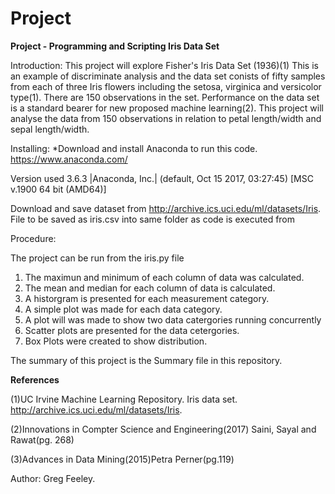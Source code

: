  # Project

**Project - Programming and Scripting Iris Data Set**

Introduction: This project will explore Fisher's Iris Data Set (1936)(1) This is an example of discriminate analysis and the data set conists of fifty samples from each of three Iris flowers including the setosa, virginica and versicolor type(1). There are 150 observations in the set. Performance on the data set is a standard bearer for new proposed machine learning(2). This project will analyse the data from 150 observations in relation to petal length/width and sepal length/width.


Installing: *Download and install Anaconda to run this code. https://www.anaconda.com/

Version used 3.6.3 |Anaconda, Inc.| (default, Oct 15 2017, 03:27:45) [MSC v.1900 64 bit (AMD64)]

Download and save dataset from  http://archive.ics.uci.edu/ml/datasets/Iris. File to be saved as iris.csv into same folder as code is executed from


Procedure:

The project can be run from the iris.py file

1. The maximun and minimum of each column of data was calculated.
2. The mean and median for each column of data is calculated.
3. A historgram is presented for each measurement category.
4. A simple plot was made for each data category.
5. A plot will was made to show two data catergories running concurrently
6. Scatter plots are presented for the data cetergories. 
7. Box Plots were created to show distribution.

The summary of this project is the Summary file in this repository.


**References**

(1)UC Irvine Machine Learning Repository. Iris data set. http://archive.ics.uci.edu/ml/datasets/Iris.

(2)Innovations in Compter Science and Engineering(2017) Saini, Sayal and Rawat(pg. 268)

(3)Advances in Data Mining(2015)Petra Perner(pg.119)

Author: Greg Feeley.
